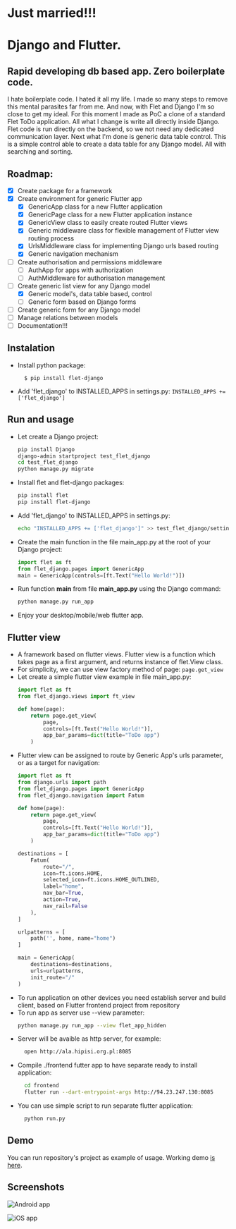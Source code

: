 # Just married!!!
# Django and Flutter.

## Rapid developing db based app. Zero boilerplate code.

I hate boilerplate code. I hated it all my life. I made so many steps to remove this mental parasites far from me. And now, with Flet and Django I'm so close to get my ideal. For this moment I made as PoC a clone of a standard Flet ToDo application. All what I change is write all directly inside Django. Flet code is run directly on the backend, so we not need any dedicated communication layer. Next what I'm done is generic data table control. This is a simple control able to create a data table for any Django model. All with searching and sorting.

## Roadmap:
* [x] Create package for a framework
* [x] Create environment for generic Flutter app
  * [x] GenericApp class for a new Flutter application
  * [x] GenericPage class for a new Flutter application instance
  * [x] GenericView class to easily create routed Flutter views
  * [x] Generic middleware class for flexible management of Flutter view routing process
  * [x] UrlsMiddleware class for implementing Django urls based routing
  * [x] Generic navigation mechanism
* [ ] Create authorisation and permissions middleware
  * [ ] AuthApp for apps with authorization
  * [ ] AuthMiddleware for authorisation management
* [ ] Create generic list view for any Django model
  * [x] Generic model's, data table based, control
  * [ ] Generic form based on Django forms
* [ ] Create generic form for any Django model
* [ ] Manage relations between models
* [ ] Documentation!!!

## Instalation
- Install python package:

        $ pip install flet-django
- Add 'flet_django' to INSTALLED_APPS in settings.py:
        `INSTALLED_APPS += ['flet_django']`


## Run and usage

* Let create a Django project:
    ```bash
    pip install Django
    django-admin startproject test_flet_django
    cd test_flet_django
    python manage.py migrate
    ```
* Install flet and flet-django packages:
    ```bash
    pip install flet
    pip install flet-django
    ```
* Add 'flet_django' to INSTALLED_APPS in settings.py:
    ```bash
    echo "INSTALLED_APPS += ['flet_django']" >> test_flet_django/settings.py
    ```
* Create the main function in the file main_app.py at the root of your Django project:
    ```python
    import flet as ft
    from flet_django.pages import GenericApp
    main = GenericApp(controls=[ft.Text("Hello World!")])
    ```
* Run function __main__ from file __main_app.py__ using the Django command:
    ```bash
    python manage.py run_app
    ```
* Enjoy your desktop/mobile/web flutter app.

## Flutter view

- A framework based on flutter views. Flutter view is a function which takes page as a first argument, and returns instance of flet.View class.
- For simplicity, we can use view factory method of page: `page.get_view`
- Let create a simple flutter view example in file main_app.py:
    ```python
    import flet as ft
    from flet_django.views import ft_view

    def home(page):
        return page.get_view(
            page,
            controls=[ft.Text("Hello World!")],
            app_bar_params=dict(title="ToDo app")
        )
    ```
- Flutter view can be assigned to route by Generic App's urls parameter, or as a target for navigation:
    ```python
    import flet as ft
    from django.urls import path
    from flet_django.pages import GenericApp
    from flet_django.navigation import Fatum

    def home(page):
        return page.get_view(
            page,
            controls=[ft.Text("Hello World!")],
            app_bar_params=dict(title="ToDo app")
        )

    destinations = [
        Fatum(
            route="/",
            icon=ft.icons.HOME,
            selected_icon=ft.icons.HOME_OUTLINED,
            label="home",
            nav_bar=True,
            action=True,
            nav_rail=False
        ),
    ]

    urlpatterns = [
        path('', home, name="home")
    ]

    main = GenericApp(
        destinations=destinations,
        urls=urlpatterns,
        init_route="/"
    )

    ```
- To run application on other devices you need establish server and build client, based on Flutter frontend project from repository
- To run app as server use --view parameter:
    ```bash
    python manage.py run_app --view flet_app_hidden
    ```
- Server will be avaible as http server, for example:
    ```bash
      open http://ala.hipisi.org.pl:8085
    ```
- Compile ./frontend futter app to have separate ready to install application:
    ```bash
      cd frontend
      flutter run --dart-entrypoint-args http://94.23.247.130:8085
    ```
- You can use simple script to run separate flutter application:
    ```bash
      python run.py
    ```

## Demo
You can run repository's project as example of usage.
Working demo [is here](http://ala.hipisi.org.pl:8085).

## Screenshots

![Android app](./todo_pixel4.png)

![iOS app](./todo_iphone14.png)

